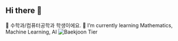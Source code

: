 ## Hi there 👋

<!--
**koh-hongQ/koh-hongQ** is a ✨ _special_ ✨ repository because its `README.md` (this file) appears on your GitHub profile.

Here are some ideas to get you started:

- 🔭 수학과/컴퓨터공학과 학생이에요.
- 🌱 I’m currently learning Mathematics, Machine Learning, AI
- 👯 I’m looking to collaborate on ...
- 🤔 I’m looking for help with ...
- 💬 Ask me about ...
- 📫 How to reach me: ...
- 😄 Pronouns: ...
- ⚡ Fun fact: ...
-->
🔭 수학과/컴퓨터공학과 학생이에요.
🌱 I’m currently learning Mathematics, Machine Learning, AI
![Baekjoon Tier](https://github-readme-badge.vercel.app/api/tiers?id=본인_백준_아이디&theme=default)

